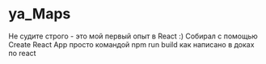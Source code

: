 # ya_Maps

Не судите строго - это мой первый опыт в React :) 
Собирал с помощью Create React App просто командой npm run build как написано в доках по react
